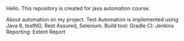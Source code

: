 Hello. This repository is created for java automation course.

About automation on my project.
Test Automation is implemented using Java 8, testNG, Rest Assured, Selenium. 
Build tool: Gradle
CI: Jenkins
Reporting: Extent Report
